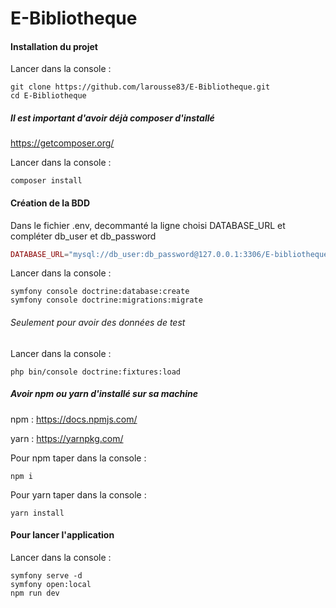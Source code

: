 # E-Bibliotheque

#### Installation du projet
Lancer dans la console :

    git clone https://github.com/larousse83/E-Bibliotheque.git
    cd E-Bibliotheque

##### Il est important d'avoir déjà composer d'installé 
https://getcomposer.org/

Lancer dans la console :

    composer install
  
#### Création de la BDD
 
 Dans le fichier .env, decommanté la ligne choisi DATABASE_URL et compléter db_user et db_password 
 
 ```php
DATABASE_URL="mysql://db_user:db_password@127.0.0.1:3306/E-bibliotheque?serverVersion=5.7"
 ```     
Lancer dans la console :

    symfony console doctrine:database:create
    symfony console doctrine:migrations:migrate
###### Seulement pour avoir des données de test
Lancer dans la console :

    php bin/console doctrine:fixtures:load
   
##### Avoir npm ou yarn d'installé sur sa machine
npm :  https://docs.npmjs.com/
 
yarn : https://yarnpkg.com/
 
Pour npm taper dans la console :

    npm i 
Pour yarn taper dans la console :
 
    yarn install
 
#### Pour lancer l'application
Lancer dans la console :

    symfony serve -d
    symfony open:local
    npm run dev






 

    

